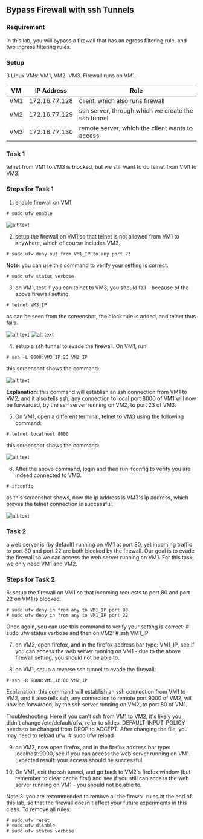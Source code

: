 ## Bypass Firewall with ssh Tunnels

### Requirement

In this lab, you will bypass a firewall that has an egress filtering rule, and two ingress filtering rules.

### Setup

3 Linux VMs: VM1, VM2, VM3. Firewall runs on VM1.

| VM  |  IP Address   |                  Role                                |
|-----|---------------|------------------------------------------------------|
| VM1 | 172.16.77.128 |  client, which also runs firewall                    |
| VM2 | 172.16.77.129 |  ssh server, through which we create the ssh tunnel  |
| VM3 | 172.16.77.130 |  remote server, which the client wants to access     |

### Task 1

telnet from VM1 to VM3 is blocked, but we still want to do telnet from VM1 to VM3.

### Steps for Task 1

1. enable firewall on VM1.

```console
# sudo ufw enable
```

![alt text](lab-firewall-enable.png "enable firewall")

2. setup the firewall on VM1 so that telnet is not allowed from VM1 to anywhere, which of course includes VM3.

```console
# sudo ufw deny out from VM1_IP to any port 23
```

**Note**: you can use this command to verify your setting is correct:

```console
# sudo ufw status verbose
```

3. on VM1, test if you can telnet to VM3, you should fail - because of the above firewall setting.

```console
# telnet VM3_IP
```

as can be seen from the screenshot, the block rule is added, and telnet thus fails. 

![alt text](lab-firewall-telnet-trying.png "telnet trying")
![alt text](lab-firewall-telnet-fails.png "telnet fails")

4. setup a ssh tunnel to evade the firewall. On VM1, run:

```console
# ssh -L 8000:VM3_IP:23 VM2_IP
```

this screenshot shows the command:

![alt text](lab-firewall-ssh-tunnel.png "establish ssh tunnel")

**Explanation**: this command will establish an ssh connection from VM1 to VM2, and it also tells ssh, any connection to local port 8000 of VM1 will now be forwarded, by the ssh server running on VM2, to port 23 of VM3.

5. On VM1, open a different terminal, telnet to VM3 using the following command:

```console
# telnet localhost 8000
```

this screenshot shows the command:

![alt text](lab-firewall-telnet-localhost.png "telnet localhost")

6. After the above command, login and then run ifconfig to verify you are indeed connected to VM3.

```console
# ifconfig
```

as this screenshot shows, now the ip address is VM3's ip address, which proves the telnet connection is successful.

![alt text](lab-firewall-telnet-success.png "telnet success")

### Task 2

a web server is (by default) running on VM1 at port 80, yet incoming traffic to port 80 and port 22 are both blocked by the firewall. Our goal is to evade the firewall so we can access the web server running on VM1. For this task, we only need VM1 and VM2.

### Steps for Task 2

6: setup the firewall on VM1 so that incoming requests to port 80 and port 22 on VM1 is blocked.

```console
# sudo ufw deny in from any to VM1_IP port 80
# sudo ufw deny in from any to VM1_IP port 22
```

Once again, you can use this command to verify your setting is correct: # sudo ufw status verbose and then on VM2:  # ssh VM1_IP

7. on VM2, open firefox, and in the firefox address bar type: VM1_IP, see if you can access the web server running on VM1 - due to the above firewall setting, you should not be able to.

8. on VM1, setup a reverse ssh tunnel to evade the firewall:

```console
# ssh -R 9000:VM1_IP:80 VM2_IP
```

Explanation: this command will establish an ssh connection from VM1 to VM2, and it also tells ssh, any connection to remote port 9000 of VM2, will now be forwarded, by the ssh server running on VM2, to port 80 of VM1.

Troubleshooting: Here if you can't ssh from VM1 to VM2, it's likely you didn't change /etc/default/ufw, refer to slides: DEFAULT_INPUT_POLICY needs to be changed from DROP to ACCEPT. After changing the file, you may need to reload ufw: # sudo ufw reload

9. on VM2, now open firefox, and in the firefox address bar type: localhost:9000, see if you can access the web server running on VM1. Expected result: your access should be successful.

10. On VM1, exit the ssh tunnel, and go back to VM2's firefox window (but remember to clear cache first) and see if you still can access the web server running on VM1 - you should not be able to.

Note 3: you are recommended to remove all the firewall rules at the end of this lab, so that the firewall doesn't affect your future experiments in this class. To remove all rules:

```console
# sudo ufw reset
# sudo ufw disable
# sudo ufw status verbose
```
